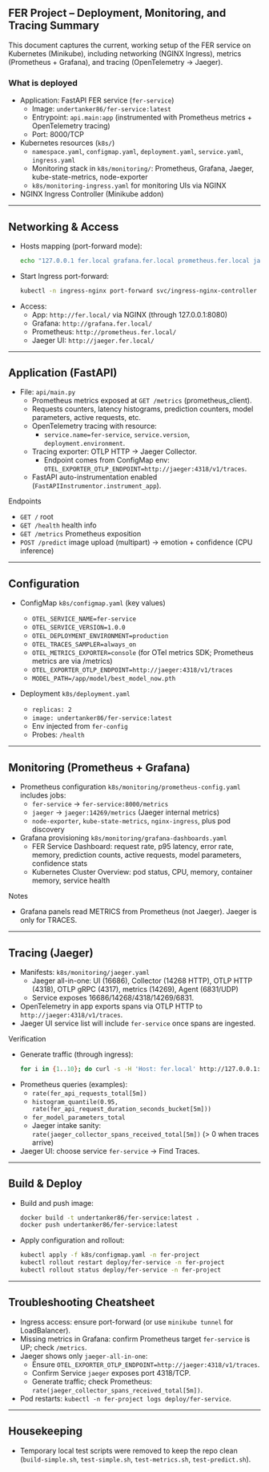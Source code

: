 ## FER Project – Deployment, Monitoring, and Tracing Summary

This document captures the current, working setup of the FER service on Kubernetes (Minikube), including networking (NGINX Ingress), metrics (Prometheus + Grafana), and tracing (OpenTelemetry → Jaeger).

### What is deployed
- Application: FastAPI FER service (`fer-service`)
  - Image: `undertanker86/fer-service:latest`
  - Entrypoint: `api.main:app` (instrumented with Prometheus metrics + OpenTelemetry tracing)
  - Port: 8000/TCP
- Kubernetes resources (`k8s/`)
  - `namespace.yaml`, `configmap.yaml`, `deployment.yaml`, `service.yaml`, `ingress.yaml`
  - Monitoring stack in `k8s/monitoring/`: Prometheus, Grafana, Jaeger, kube-state-metrics, node-exporter
  - `k8s/monitoring-ingress.yaml` for monitoring UIs via NGINX
- NGINX Ingress Controller (Minikube addon)

---

## Networking & Access
- Hosts mapping (port-forward mode):
  ```bash
  echo "127.0.0.1 fer.local grafana.fer.local prometheus.fer.local jaeger.fer.local" | sudo tee -a /etc/hosts
  ```
- Start Ingress port-forward:
  ```bash
  kubectl -n ingress-nginx port-forward svc/ingress-nginx-controller 8080:80
  ```
- Access:
  - App: `http://fer.local/` via NGINX (through 127.0.0.1:8080)
  - Grafana: `http://grafana.fer.local/`
  - Prometheus: `http://prometheus.fer.local/`
  - Jaeger UI: `http://jaeger.fer.local/`

---

## Application (FastAPI)
- File: `api/main.py`
  - Prometheus metrics exposed at `GET /metrics` (prometheus_client).
  - Requests counters, latency histograms, prediction counters, model parameters, active requests, etc.
  - OpenTelemetry tracing with resource:
    - `service.name=fer-service`, `service.version`, `deployment.environment`.
  - Tracing exporter: OTLP HTTP → Jaeger Collector.
    - Endpoint comes from ConfigMap env: `OTEL_EXPORTER_OTLP_ENDPOINT=http://jaeger:4318/v1/traces`.
  - FastAPI auto-instrumentation enabled (`FastAPIInstrumentor.instrument_app`).

Endpoints
- `GET /` root
- `GET /health` health info
- `GET /metrics` Prometheus exposition
- `POST /predict` image upload (multipart) → emotion + confidence (CPU inference)

---

## Configuration
- ConfigMap `k8s/configmap.yaml` (key values)
  - `OTEL_SERVICE_NAME=fer-service`
  - `OTEL_SERVICE_VERSION=1.0.0`
  - `OTEL_DEPLOYMENT_ENVIRONMENT=production`
  - `OTEL_TRACES_SAMPLER=always_on`
  - `OTEL_METRICS_EXPORTER=console` (for OTel metrics SDK; Prometheus metrics are via /metrics)
  - `OTEL_EXPORTER_OTLP_ENDPOINT=http://jaeger:4318/v1/traces`
  - `MODEL_PATH=/app/model/best_model_now.pth`

- Deployment `k8s/deployment.yaml`
  - `replicas: 2`
  - `image: undertanker86/fer-service:latest`
  - Env injected from `fer-config`
  - Probes: `/health`

---

## Monitoring (Prometheus + Grafana)
- Prometheus configuration `k8s/monitoring/prometheus-config.yaml` includes jobs:
  - `fer-service` → `fer-service:8000/metrics`
  - `jaeger` → `jaeger:14269/metrics` (Jaeger internal metrics)
  - `node-exporter`, `kube-state-metrics`, `nginx-ingress`, plus pod discovery
- Grafana provisioning `k8s/monitoring/grafana-dashboards.yaml`
  - FER Service Dashboard: request rate, p95 latency, error rate, memory, prediction counts, active requests, model parameters, confidence stats
  - Kubernetes Cluster Overview: pod status, CPU, memory, container memory, service health

Notes
- Grafana panels read METRICS from Prometheus (not Jaeger). Jaeger is only for TRACES.

---

## Tracing (Jaeger)
- Manifests: `k8s/monitoring/jaeger.yaml`
  - Jaeger all-in-one: UI (16686), Collector (14268 HTTP), OTLP HTTP (4318), OTLP gRPC (4317), metrics (14269), Agent (6831/UDP)
  - Service exposes 16686/14268/4318/14269/6831.
- OpenTelemetry in app exports spans via OTLP HTTP to `http://jaeger:4318/v1/traces`.
- Jaeger UI service list will include `fer-service` once spans are ingested.

Verification
- Generate traffic (through ingress):
  ```bash
  for i in {1..10}; do curl -s -H 'Host: fer.local' http://127.0.0.1:8080/health >/dev/null; done
  ```
- Prometheus queries (examples):
  - `rate(fer_api_requests_total[5m])`
  - `histogram_quantile(0.95, rate(fer_api_request_duration_seconds_bucket[5m]))`
  - `fer_model_parameters_total`
  - Jaeger intake sanity: `rate(jaeger_collector_spans_received_total[5m])` (> 0 when traces arrive)
- Jaeger UI: choose service `fer-service` → Find Traces.

---

## Build & Deploy
- Build and push image:
  ```bash
  docker build -t undertanker86/fer-service:latest .
  docker push undertanker86/fer-service:latest
  ```
- Apply configuration and rollout:
  ```bash
  kubectl apply -f k8s/configmap.yaml -n fer-project
  kubectl rollout restart deploy/fer-service -n fer-project
  kubectl rollout status deploy/fer-service -n fer-project
  ```

---

## Troubleshooting Cheatsheet
- Ingress access: ensure port-forward (or use `minikube tunnel` for LoadBalancer).
- Missing metrics in Grafana: confirm Prometheus target `fer-service` is UP; check `/metrics`.
- Jaeger shows only `jaeger-all-in-one`:
  - Ensure `OTEL_EXPORTER_OTLP_ENDPOINT=http://jaeger:4318/v1/traces`.
  - Confirm Service `jaeger` exposes port 4318/TCP.
  - Generate traffic; check Prometheus: `rate(jaeger_collector_spans_received_total[5m])`.
- Pod restarts: `kubectl -n fer-project logs deploy/fer-service`.

---

## Housekeeping
- Temporary local test scripts were removed to keep the repo clean (`build-simple.sh`, `test-simple.sh`, `test-metrics.sh`, `test-predict.sh`).


